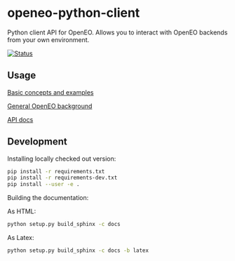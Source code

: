# openeo-python-client

Python client API for OpenEO. Allows you to interact with OpenEO backends from your own environment.

[![Status](https://img.shields.io/badge/Status-proof--of--concept-yellow.svg)]()

## Usage
[Basic concepts and examples](https://github.com/Open-EO/openeo-python-client/blob/master/examples/notebooks/Compositing.ipynb)

[General OpenEO background](https://open-eo.github.io/openeo-api/)

[API docs](https://open-eo.github.io/openeo-python-client/)

## Development

Installing locally checked out version:
```bash
pip install -r requirements.txt
pip install -r requirements-dev.txt
pip install --user -e .
```
Building the documentation:

As HTML:
```bash
python setup.py build_sphinx -c docs
 ```
As Latex: 
```bash
python setup.py build_sphinx -c docs -b latex
```
